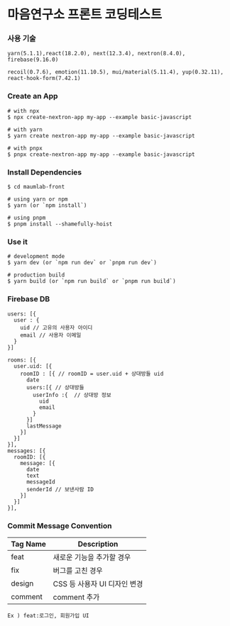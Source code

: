 # 마음연구소 프론트 코딩테스트

### 사용 기술

```
yarn(5.1.1),react(18.2.0), next(12.3.4), nextron(8.4.0), firebase(9.16.0)
```

```
recoil(0.7.6), emotion(11.10.5), mui/material(5.11.4), yup(0.32.11),
react-hook-form(7.42.1)
```

### Create an App

```
# with npx
$ npx create-nextron-app my-app --example basic-javascript

# with yarn
$ yarn create nextron-app my-app --example basic-javascript

# with pnpx
$ pnpx create-nextron-app my-app --example basic-javascript
```

### Install Dependencies

```
$ cd maumlab-front

# using yarn or npm
$ yarn (or `npm install`)

# using pnpm
$ pnpm install --shamefully-hoist
```

### Use it

```
# development mode
$ yarn dev (or `npm run dev` or `pnpm run dev`)

# production build
$ yarn build (or `npm run build` or `pnpm run build`)
```

### Firebase DB

```
users: [{
  user : {
    uid // 고유의 사용자 아이디
    email // 사용자 이메일
  }
}]

rooms: [{
  user.uid: [{
    roomID : [{ // roomID = user.uid + 상대방들 uid
      date
      users:[{ // 상대방들
        userInfo :{  // 상대방 정보
          uid
          email
        }
      }]
      lastMessage
    }]
  }]
}],
messages: [{
  roomID: [{
    message: [{
      date
      text
      messageId
      senderId // 보낸사람 ID
    }]
  }]
}],

```

### Commit Message Convention

| Tag Name | Description                  |
| -------- | ---------------------------- |
| feat     | 새로운 기능을 추가할 경우    |
| fix      | 버그를 고친 경우             |
| design   | CSS 등 사용자 UI 디자인 변경 |
| comment  | comment 추가                 |

`Ex ) feat:로그인, 회원가입 UI `
